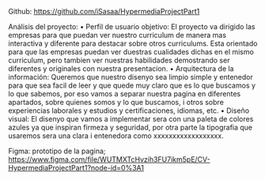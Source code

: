 Github: https://github.com/iSasaa/HypermediaProjectPart1

Análisis del proyecto:
  • Perfil de usuario objetivo:
      El proyecto va dirigido las empresas para que puedan ver nuestro curriculum de manera mas interactiva y diferente para destacar sobre otros curriculums.
      Esta orientado para que las empresas puedan ver duestras cualidades dichas en el mismo curriculum, pero tambien ver nuestras habilidades demostrando ser diferentes       y originales con nuestra presentacion.
  • Arquitectura de la información:
      Queremos que nuestro disenyo sea limpio simple y entenedor para que sea facil de leer y que quede muy claro que es lo que buscamos y lo que sabemos, por eso vamos       a separar nuestra pagina en diferentes apartados, sobre quienes somos y lo que buscamos, i otros sobre experiencias laborales y estudios y certificaciones,               idiomas, etc.
  • Diseño visual:
      El disenyo que vamos a implementar sera con una paleta de colores azules ya que inspiran firmeza y seguridad, por otra parte la tipografia que usaremos sera una         clara i entenedora como xxxxxxxxxxxxxxxxxx.
  
Figma: prototipo de la pagina; https://www.figma.com/file/WUTMXTcHvzih3FU7ikm5pE/CV-HypermediaProjectPart1?node-id=0%3A1
